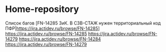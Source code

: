 # Home-repository
Список багов
[FN-14285 ЗиК. В СЗВ-СТАЖ нужен территориальный код ПФР|https://jira.actidev.ru/browse/FN-14285]
https://jira.actidev.ru/browse/FN-14285
https://jira.actidev.ru/browse/FN-14279
https://jira.actidev.ru/browse/FN-14284
https://jira.actidev.ru/browse/FN-14279
